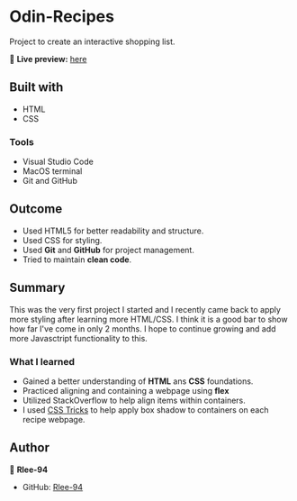 # Odin-Recipes

Project to create an interactive shopping list.

🔗 **Live preview:** [here](https://rlee-94.github.io/odin-recipes/)

## Built with

- HTML
- CSS

### Tools

- Visual Studio Code
- MacOS terminal
- Git and GitHub

## Outcome

- Used HTML5 for better readability and structure.
- Used CSS for styling.
- Used **Git** and **GitHub** for project management.
- Tried to maintain **clean code**.

## Summary

This was the very first project I started and I recently came back to apply more styling after learning more HTML/CSS. I think it is a good bar to show how far I've come in only 2 months. I hope to continue growing and add more Javasctript functionality to this.

### What I learned

- Gained a better understanding of **HTML** ans **CSS** foundations.
- Practiced aligning and containing a webpage using **flex**
- Utilized StackOverflow to help align items within containers.
- I used [CSS Tricks](https://css-tricks.com/almanac/properties/b/box-shadow/) to help apply box shadow to containers on each recipe webpage.

## Author

👤 **Rlee-94**

- GitHub: [Rlee-94](https://github.com/Rlee-94)
